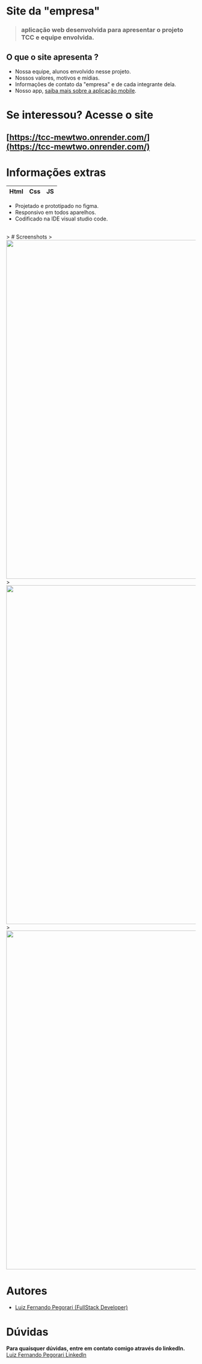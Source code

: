 # Site da "empresa"
> ### aplicação web desenvolvida para apresentar o projeto TCC e equipe envolvida.

## O que o site apresenta ?

* Nossa equipe, alunos envolvido nesse projeto.
* Nossos valores, motivos e mídias.
* Informações de contato da "empresa" e de cada integrante dela.
* Nosso app, [saiba mais sobre a aplicação mobile](https://github.com/luizfernandope/tcc-app-oficial).

# Se interessou? Acesse o site
## [https://tcc-mewtwo.onrender.com/](https://tcc-mewtwo.onrender.com/)

# Informações extras

Html | Css | JS
-----|-----|----
* Projetado e prototipado no figma.
* Responsivo em todos aparelhos.
* Codificado na IDE visual studio code.
<br>
> # Screenshots
> <img src="https://user-images.githubusercontent.com/74561722/206309110-008846ba-f906-4db3-9ea4-ea6ee774152a.png" width="900px"/>
> <img src="https://user-images.githubusercontent.com/74561722/206309907-56132528-08c6-429a-81d1-b376ccb96e38.png" width="900px"/>
> <img src="https://user-images.githubusercontent.com/74561722/206309666-28d37a66-deac-4a26-bca2-f3bebbcce637.png" width="900px"/>

# Autores

* <a href="https://github.com/luizfernandope">Luiz Fernando Pegorari (FullStack Developer)</a>

# Dúvidas
<b>Para quaisquer dúvidas, entre em contato comigo através do linkedIn.</b>
<br>
<a href="https://www.linkedin.com/in/luiz-fernando-pegorari-78b853225/">Luiz Fernando Pegorari Linkedln</a>
